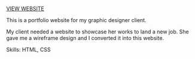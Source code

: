 [VIEW WEBSITE](https://arnidxiong.netlify.app/)

This is a portfolio website for my graphic designer client.

My client needed a website to showcase her works to land a new job.
She gave me a wireframe design and I converted it into this website.

Skills: HTML, CSS
